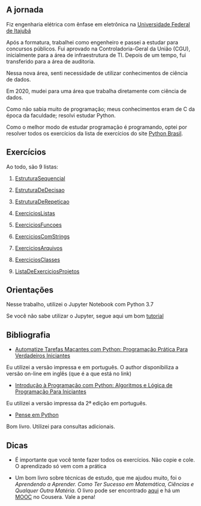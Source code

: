 ## A jornada

Fiz engenharia elétrica com ênfase em eletrônica na [Universidade Federal de Itajubá](https://unifei.edu.br/)

Após a formatura, trabalhei como engenheiro e passei a estudar para concursos públicos.
Fui aprovado na Controladoria-Geral da União (CGU), inicialmente para a área de infraestrutura de TI. Depois de um tempo, fui transferido para a área de auditoria.

Nessa nova área, senti necessidade de utilizar conhecimentos de ciência de dados.

Em 2020, mudei para uma área que trabalha diretamente com ciência de dados.

Como não sabia muito de programação; meus conhecimentos eram de C da época da faculdade; resolvi estudar Python.

Como o melhor modo de estudar programação é programando, optei por resolver todos os exercícios da lista de exercícios do site [Python Brasil](https://python.org.br/).

## Exercícios

Ao todo, são 9 listas:

1. [EstruturaSequencial](https://wiki.python.org.br/EstruturaSequencial)

2. [EstruturaDeDecisao](https://wiki.python.org.br/EstruturaDeDecisao)

3. [EstruturaDeRepeticao](https://wiki.python.org.br/EstruturaDeRepeticao)

4. [ExerciciosListas](https://wiki.python.org.br/ExerciciosListas)

5. [ExerciciosFuncoes](https://wiki.python.org.br/ExerciciosFuncoes)

6. [ExerciciosComStrings](https://wiki.python.org.br/ExerciciosComStrings)

7. [ExerciciosArquivos](https://wiki.python.org.br/ExerciciosArquivos)

8. [ExerciciosClasses](https://wiki.python.org.br/ExerciciosClasses)

9. [ListaDeExerciciosProjetos](https://wiki.python.org.br/ListaDeExerciciosProjetos)

## Orientações

Nesse trabalho, utilizei o Jupyter Notebook com Python 3.7

Se você não sabe utilizar o Jupyter, segue aqui um bom [tutorial](https://www.dataquest.io/blog/jupyter-notebook-tutorial/) 

## Bibliografia 

* [Automatize Tarefas Maçantes com Python: Programação Prática Para Verdadeiros Iniciantes](https://automatetheboringstuff.com/)

Eu utilizei a versão impressa e em português. O author disponibiliza a versão on-line em inglês (que é a que está no link)
 
* [Introdução à Programação com Python: Algoritmos e Lógica de Programação Para Iniciantes](https://python.nilo.pro.br/)

Eu utilizei a versão impressa da 2ª edição em português. 
    
* [Pense em Python](https://pense-python.caravela.club/)

Bom livro. Utilizei para consultas adicionais.

## Dicas

* É importante que você tente fazer todos os exercícios. Não copie e cole. O aprendizado só vem com a prática


* Um bom livro sobre técnicas de estudo, que me ajudou muito, foi o *Aprendendo a Aprender. Como Ter Sucesso em Matemática, Ciências e Qualquer Outra Matéria*. O livro pode ser encontrado [aqui](https://www.amazon.com.br/Aprendendo-Aprender-Matem%C3%A1tica-Ci%C3%AAncias-Qualquer/dp/8586622451) e há um [MOOC](https://www.coursera.org/learn/aprender) no Cousera. Vale a pena!

